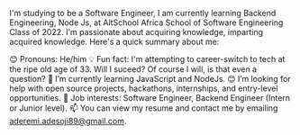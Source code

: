 I'm studying to be a Software Engineer,  I am currently learning Backend Engineering, Node Js, at  AltSchool Africa School of Software Engineering Class of 2022. I'm passionate about acquiring knowledge, imparting acquired knowledge.
Here's a quick summary about me:

😊 Pronouns: He/him
💡 Fun fact: I'm attempting to career-switch to tech at the ripe old age of 33. Will I suceed? Of course I will, is that even a question?
🌱 I’m currently learning JavaScript and NodeJs.
😊 I’m looking for help with open source projects, hackathons, internships, and entry-level opportunities.
💼 Job interests: Software Engineer, Backend Engineer (Intern or Junior level).
📫 You can view my resume and contact me by emailing aderemi.adesoji89@gmail.com.


<!---
Rhemmymatician/Rhemmymatician is a ✨ special ✨ repository because its `README.md` (this file) appears on your GitHub profile.
You can click the Preview link to take a look at your changes.
--->
